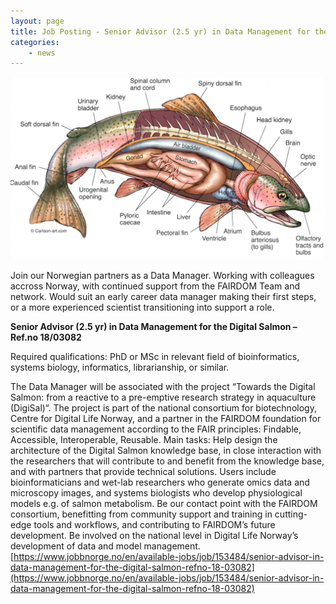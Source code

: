 ```yaml
---
layout: page
title: Job Posting - Senior Advisor (2.5 yr) in Data Management for the Digital Salmon
categories:
    - news
---
```


![Salmon](/img/news/salmon-insides.png)

Join our Norwegian partners as a Data Manager. Working with colleagues accross Norway, with continued support from the FAIRDOM Team and network. Would suit an early career data manager making their first steps, or a more experienced scientist transitioning into support a role.

**Senior Advisor (2.5 yr) in Data Management for the Digital Salmon – Ref.no 18/03082**

Required qualifications: PhD or MSc in relevant field of bioinformatics, systems biology, informatics, librarianship, or similar.

The Data Manager will be associated with the project “Towards the Digital Salmon: from a reactive to a pre-emptive research strategy in aquaculture (DigiSal)“. The project is part of the national consortium for biotechnology, Centre for Digital Life Norway, and a partner in the FAIRDOM foundation for scientific data management according to the FAIR principles: Findable, Accessible, Interoperable, Reusable. Main tasks:
Help design the architecture of the Digital Salmon knowledge base, in close interaction with the researchers that will contribute to and benefit from the knowledge base, and with partners that provide technical solutions. Users include bioinformaticians and wet-lab researchers who generate omics data and microscopy images, and systems biologists who develop physiological models e.g. of salmon metabolism.
Be our contact point with the FAIRDOM consortium, benefitting from community support and training in cutting-edge tools and workflows, and contributing to FAIRDOM’s future development.
Be involved on the national level in Digital Life Norway’s development of data and model management.
[https://www.jobbnorge.no/en/available-jobs/job/153484/senior-advisor-in-data-management-for-the-digital-salmon-refno-18-03082](https://www.jobbnorge.no/en/available-jobs/job/153484/senior-advisor-in-data-management-for-the-digital-salmon-refno-18-03082)